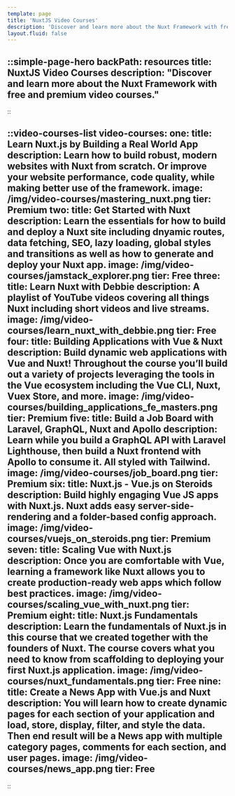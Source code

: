 ```yaml
---
template: page
title: 'NuxtJS Video Courses'
description: 'Discover and learn more about the Nuxt Framework with free and premium video courses.'
layout.fluid: false
---
```


::simple-page-hero
backPath: resources
title: NuxtJS Video Courses
description: "Discover and learn more about the Nuxt Framework with free and premium video courses."
---
::

::video-courses-list
video-courses:
  one:
    title: Learn Nuxt.js by Building a Real World App
    description: Learn how to build robust, modern websites with Nuxt from scratch. Or improve your website performance, code quality, while making better use of the framework.
    image: /img/video-courses/mastering_nuxt.png
    tier: Premium
  two:
    title: Get Started with Nuxt
    description: Learn the essentials for how to build and deploy a Nuxt site including dnyamic routes, data fetching, SEO, lazy loading, global styles and transitions as well as how to generate and deploy your Nuxt app.
    image: /img/video-courses/jamstack_explorer.png
    tier: Free
  three:
    title: Learn Nuxt with Debbie
    description: A playlist of YouTube videos covering all things Nuxt including short videos and live streams.
    image: /img/video-courses/learn_nuxt_with_debbie.png
    tier: Free
  four:
    title: Building Applications with Vue & Nuxt
    description: Build dynamic web applications with Vue and Nuxt! Throughout the course you’ll build out a variety of projects leveraging the tools in the Vue ecosystem including the Vue CLI, Nuxt, Vuex Store, and more.
    image: /img/video-courses/building_applications_fe_masters.png
    tier: Premium
  five:
    title: Build a Job Board with Laravel, GraphQL, Nuxt and Apollo
    description: Learn while you build a GraphQL API with Laravel Lighthouse, then build a Nuxt frontend with Apollo to consume it. All styled with Tailwind.
    image: /img/video-courses/job_board.png
    tier: Premium
  six:
    title: Nuxt.js - Vue.js on Steroids
    description: Build highly engaging Vue JS apps with Nuxt.js. Nuxt adds easy server-side-rendering and a folder-based config approach.
    image: /img/video-courses/vuejs_on_steroids.png
    tier: Premium
  seven:
    title: Scaling Vue with Nuxt.js
    description: Once you are comfortable with Vue, learning a framework like Nuxt allows you to create production-ready web apps which follow best practices.
    image: /img/video-courses/scaling_vue_with_nuxt.png
    tier: Premium
  eight:
    title: Nuxt.js Fundamentals
    description: Learn the fundamentals of Nuxt.js in this course that we created together with the founders of Nuxt. The course covers what you need to know from scaffolding to deploying your first Nuxt.js application.
    image: /img/video-courses/nuxt_fundamentals.png
    tier: Free
  nine:
    title: Create a News App with Vue.js and Nuxt
    description: You will learn how to create dynamic pages for each section of your application and load, store, display, filter, and style the data. Then end result will be a News app with multiple category pages, comments for each section, and user pages.
    image: /img/video-courses/news_app.png
    tier: Free
---
::
